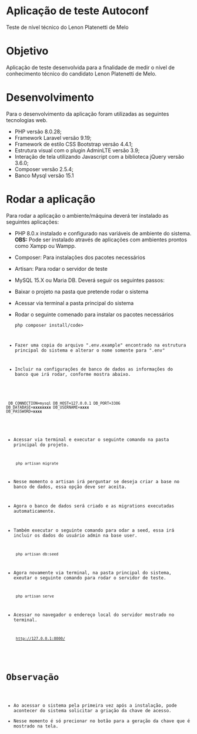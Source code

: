 # Aplicação de teste Autoconf
Teste de nível técnico do Lenon Platenetti de Melo

# Objetivo
Aplicação de teste desenvolvida para a finalidade de medir o nível de conhecimento técnico do candidato Lenon Platenetti de Melo.

# Desenvolvimento
Para o desenvolvimento da aplicação foram utilizadas as seguintes tecnologias web.
* PHP versão 8.0.28;
* Framework Laravel versão 9.19;
* Framework de estilo CSS Bootstrap versão 4.4.1;
* Estrutura visual com o plugin AdminLTE versão 3.9;
* Interação de tela utilizando Javascript com a biblioteca jQuery versão 3.6.0;
* Composer versão 2.5.4;
* Banco Mysql versão 15.1

# Rodar a aplicação
Para rodar a aplicação o ambiente/máquina deverá ter instalado as seguintes aplicações:
* PHP 8.0.x instalado e configurado nas variáveis de ambiente do sistema.
<br><b>OBS:</b> Pode ser instalado através de aplicações com ambientes prontos como Xampp ou Wampp.
* Composer: Para instalações dos pacotes necessários
* Artisan: Para rodar o servidor de teste
* MySQL 15.X ou Maria DB.
Deverá seguir os seguintes passos:
* Baixar o projeto na pasta que pretende rodar o sistema
* Acessar via terminal a pasta principal do sistema
* Rodar o seguinte comenado para instalar os pacotes necessários

    <code>php composer install/code>

* Fazer uma copia do arquivo ".env.example" encontrado na estrutura principal do sistema e alterar o nome somente para ".env"
* Incluir na configurações de banco de dados as informações do banco que irá rodar, conforme mostra abaixo.

<code> DB_CONNECTION=mysql 
DB_HOST=127.0.0.1
DB_PORT=3306
DB_DATABASE=**xxxxxxxx**
DB_USERNAME=**xxxx**
DB_PASSWORD=**xxxx**
</code>

* Acessar via terminal e executar o seguinte comando na pasta principal do projeto.

    <code> php artisan migrate </code>

* Nesse momento o artisan irá perguntar se deseja criar a base no banco de dados, essa opção deve ser aceita.
* Agora o banco de dados será criado e as migrations executadas automaticamente.
* Também executar o seguinte comando para odar a seed, essa irá incluir os dados do usuário admin na base user.

    <code> php artisan db:seed</code> 

* Agora novamente via terminal, na pasta principal do sistema, exeutar o seguinte comando para rodar o servidor de teste.
 
    <code> php artisan serve </code>


* Acessar no navegador o endereço local do servidor mostrado no terminal.

  <code> http://127.0.0.1:8000/ </code>

# Observação

* Ao acessar o sistema pela primeira vez após a instalação, pode acontecer do sistema solicitar a griação da chave de acesso.
* Nesse momento é só precionar no botão para a geração da chave que é mostrado na tela.
